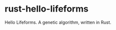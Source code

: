 rust-hello-lifeforms
====================

Hello Lifeforms.  A genetic algorithm, written in Rust.

